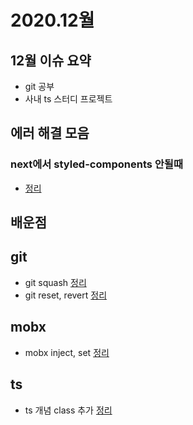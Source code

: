 # 2020.12월

## 12월 이슈 요약

- git 공부
- 사내 ts 스터디 프로젝트

## 에러 해결 모음

### next에서 styled-components 안될때

- [정리](https://kyounghwan01.github.io/blog/React/next/styled-component-render-error/)

## 배운점

## git

- git squash [정리](https://kyounghwan01.github.io/blog/etc/git/git-squash/)
- git reset, revert [정리](https://kyounghwan01.github.io/blog/etc/git/git-reset-revert/)

## mobx

- mobx inject, set [정리](https://kyounghwan01.github.io/blog/React/mobx/mobx-api/#inject)

## ts

- ts 개념 class 추가 [정리](https://kyounghwan01.github.io/blog/TS/Fundamentals/basic/)

<Disqus />
